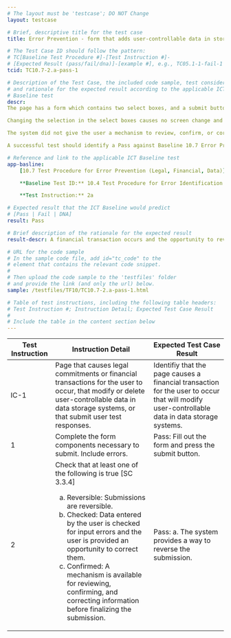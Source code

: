 ```yaml
---
# The layout must be 'testcase'; DO NOT Change
layout: testcase

# Brief, descriptive title for the test case
title: Error Prevention - form that adds user-controllable data in storage system is reversible

# The Test Case ID should follow the pattern:
# TC[Baseline Test Procedure #]-[Test Instruction #]-
# [Expected Result (pass/fail/dna)]-[example #], e.g., TC05.1-1-fail-1
tcid: TC10.7-2.a-pass-1

# Description of the Test Case, the included code sample, test considerations,
# and rationale for the expected result according to the applicable ICT
# Baseline test
descr:
The page has a form which contains two select boxes, and a submit button.

Changing the selection in the select boxes causes no screen change and triggers no validation. When the submit button is pressed, the form disappears, a confirmation notification appears and receives focus. A button appears below the confirmation which offers the opportunity to reverse the transaction.

The system did not give the user a mechanism to review, confirm, or correct information before the submission. The system does not provide an opportunity to correct input errors. However, the system does provide a way to reverse the submission.

A successful test should identify a Pass against Baseline 10.7 Error Prevention (Legal, Financial, Data)

# Reference and link to the applicable ICT Baseline test
app-basline:
    [10.7 Test Procedure for Error Prevention (Legal, Financial, Data)](https://section508coordinators.github.io/ICTTestingBaseline/10Forms.html#107-test-procedure-for-error-prevention-legal-financial-data)

    **Baseline Test ID:** 10.4 Test Procedure for Error Identification

    **Test Instruction:** 2a

# Expected result that the ICT Baseline would predict
# [Pass | Fail | DNA]
result: Pass

# Brief description of the rationale for the expected result
result-descr: A financial transaction occurs and the opportunity to reverse the transaction is available.

# URL for the code sample
# In the sample code file, add id="tc_code" to the
# element that contains the relevant code snippet.
#
# Then upload the code sample to the 'testfiles' folder
# and provide the link (and only the url) below.
sample: /testfiles/TF10/TC10.7-2.a-pass-1.html

# Table of test instructions, including the following table headers:
# Test Instruction #; Instruction Detail; Expected Test Case Result
#
# Include the table in the content section below
---
```

| Test Instruction | Instruction Detail | Expected Test Case Result |
|------------------|--------------------|---------------------------|
| IC-1 | Page that causes legal commitments or financial transactions for the user to occur, that modify or delete user-controllable data in data storage systems, or that submit user test responses. | Identifiy that the page causes a financial transaction for the user to occur that will modify user-controllable data in data storage systems. |
| 1 | Complete the form components necessary to submit. Include errors. | Pass: Fill out the form and press the submit button. |
| 2 | Check that at least one of the following is true [SC 3.3.4] <ol type="a"><li> Reversible: Submissions are reversible.</li><li> Checked: Data entered by the user is checked for input errors and the user is provided an opportunity to correct them.</li><li> Confirmed: A mechanism is available for reviewing, confirming, and correcting information before finalizing the submission.</li></ol> | Pass: a. The system provides a way to reverse the submission. |

